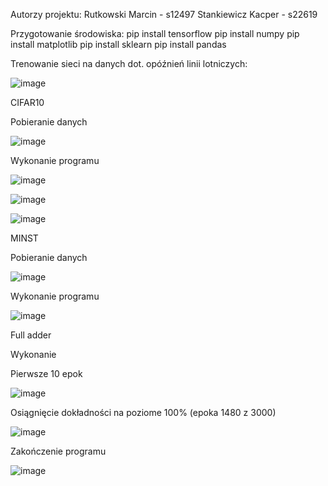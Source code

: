 Autorzy projektu:
	Rutkowski Marcin - s12497
	Stankiewicz Kacper - s22619

Przygotowanie środowiska: 
	pip install tensorflow
	pip install numpy 
	pip install matplotlib 
	pip install sklearn 
	pip install pandas


Trenowanie sieci na danych dot. opóźnień linii lotniczych:

![image](https://github.com/KacperStankiewicz/NAI/assets/37616390/faf1a2d0-f050-4277-8413-4c85cacfb86a)

CIFAR10

Pobieranie danych 

![image](https://github.com/KacperStankiewicz/NAI/assets/37616390/66b51bc4-491f-4bff-968e-e72b5224c0cb)

Wykonanie programu

![image](https://github.com/KacperStankiewicz/NAI/assets/37616390/6e0f9cb2-d2c4-41cd-b322-d21e91fae1c5)

![image](https://github.com/KacperStankiewicz/NAI/assets/37616390/a182a005-5106-4ce3-8d6a-0c63ad0b4479)

![image](https://github.com/KacperStankiewicz/NAI/assets/37616390/c61186fd-7514-45dd-8054-1bcfb71b6bec)


MINST

Pobieranie danych

![image](https://github.com/KacperStankiewicz/NAI/assets/37616390/92084078-1121-4093-9bad-4066d6b15be3)

Wykonanie programu

![image](https://github.com/KacperStankiewicz/NAI/assets/37616390/7d4c8d70-c8e4-424f-a95a-b9314d3a0660)

Full adder

Wykonanie 

Pierwsze 10 epok 

![image](https://github.com/KacperStankiewicz/NAI/assets/37616390/8a78794e-eeb0-4b52-81d2-5c610c059040)

Osiągnięcie dokładności na poziome 100%  (epoka 1480 z 3000)

![image](https://github.com/KacperStankiewicz/NAI/assets/37616390/b9e763ed-c065-455f-a357-2fa143ad2c7b)

Zakończenie programu

![image](https://github.com/KacperStankiewicz/NAI/assets/37616390/6f938d55-91fa-4d08-b1b3-939d6717b242)


